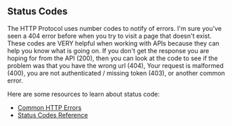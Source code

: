 ## Status Codes
The HTTP Protocol uses number codes to notify of errors. I'm sure you've seen a 404 error before when you try to visit a page that doesn't exist. These codes are VERY helpful when working with APIs because they can help you know what is going on. If you don't get the response you are hoping for from the API (200), then you can look at the code to see if the problem was that you have the wrong url (404), Your request is malformed (400), you are not authenticated / missing token (403), or another common error.

Here are some resources to learn about status code:
* [Common HTTP Errors](http://www.hongkiat.com/blog/common-http-errors/)
* [Status Codes Reference](https://www.smartlabsoftware.com/ref/http-status-codes.htm)